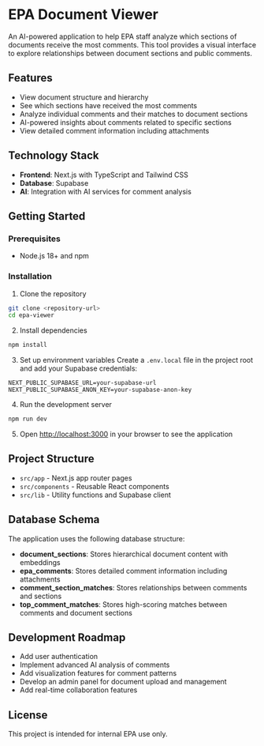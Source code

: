 # EPA Document Viewer

An AI-powered application to help EPA staff analyze which sections of documents receive the most comments. This tool provides a visual interface to explore relationships between document sections and public comments.

## Features

- View document structure and hierarchy
- See which sections have received the most comments
- Analyze individual comments and their matches to document sections
- AI-powered insights about comments related to specific sections
- View detailed comment information including attachments

## Technology Stack

- **Frontend**: Next.js with TypeScript and Tailwind CSS
- **Database**: Supabase
- **AI**: Integration with AI services for comment analysis

## Getting Started

### Prerequisites

- Node.js 18+ and npm

### Installation

1. Clone the repository
```bash
git clone <repository-url>
cd epa-viewer
```

2. Install dependencies
```bash
npm install
```

3. Set up environment variables
Create a `.env.local` file in the project root and add your Supabase credentials:
```
NEXT_PUBLIC_SUPABASE_URL=your-supabase-url
NEXT_PUBLIC_SUPABASE_ANON_KEY=your-supabase-anon-key
```

4. Run the development server
```bash
npm run dev
```

5. Open [http://localhost:3000](http://localhost:3000) in your browser to see the application

## Project Structure

- `src/app` - Next.js app router pages
- `src/components` - Reusable React components
- `src/lib` - Utility functions and Supabase client

## Database Schema

The application uses the following database structure:

- **document_sections**: Stores hierarchical document content with embeddings
- **epa_comments**: Stores detailed comment information including attachments
- **comment_section_matches**: Stores relationships between comments and sections
- **top_comment_matches**: Stores high-scoring matches between comments and document sections

## Development Roadmap

- Add user authentication
- Implement advanced AI analysis of comments
- Add visualization features for comment patterns
- Develop an admin panel for document upload and management
- Add real-time collaboration features

## License

This project is intended for internal EPA use only.
